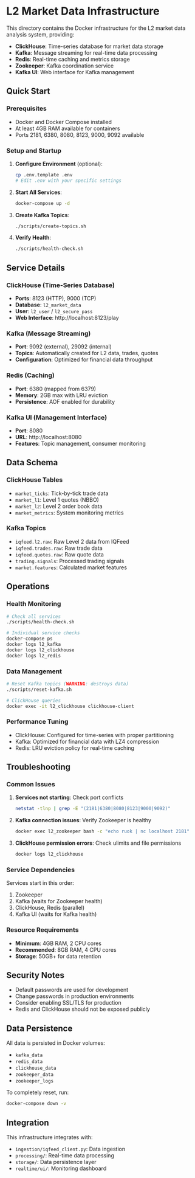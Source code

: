 # L2 Market Data Infrastructure

This directory contains the Docker infrastructure for the L2 market data analysis system, providing:

- **ClickHouse**: Time-series database for market data storage
- **Kafka**: Message streaming for real-time data processing  
- **Redis**: Real-time caching and metrics storage
- **Zookeeper**: Kafka coordination service
- **Kafka UI**: Web interface for Kafka management

## Quick Start

### Prerequisites
- Docker and Docker Compose installed
- At least 4GB RAM available for containers
- Ports 2181, 6380, 8080, 8123, 9000, 9092 available

### Setup and Startup

1. **Configure Environment** (optional):
   ```bash
   cp .env.template .env
   # Edit .env with your specific settings
   ```

2. **Start All Services**:
   ```bash
   docker-compose up -d
   ```

3. **Create Kafka Topics**:
   ```bash
   ./scripts/create-topics.sh
   ```

4. **Verify Health**:
   ```bash
   ./scripts/health-check.sh
   ```

## Service Details

### ClickHouse (Time-Series Database)
- **Ports**: 8123 (HTTP), 9000 (TCP)
- **Database**: `l2_market_data`
- **User**: `l2_user` / `l2_secure_pass`
- **Web Interface**: http://localhost:8123/play

### Kafka (Message Streaming)
- **Port**: 9092 (external), 29092 (internal)
- **Topics**: Automatically created for L2 data, trades, quotes
- **Configuration**: Optimized for financial data throughput

### Redis (Caching)
- **Port**: 6380 (mapped from 6379)
- **Memory**: 2GB max with LRU eviction
- **Persistence**: AOF enabled for durability

### Kafka UI (Management Interface)
- **Port**: 8080
- **URL**: http://localhost:8080
- **Features**: Topic management, consumer monitoring

## Data Schema

### ClickHouse Tables
- `market_ticks`: Tick-by-tick trade data
- `market_l1`: Level 1 quotes (NBBO)
- `market_l2`: Level 2 order book data
- `market_metrics`: System monitoring metrics

### Kafka Topics
- `iqfeed.l2.raw`: Raw Level 2 data from IQFeed
- `iqfeed.trades.raw`: Raw trade data
- `iqfeed.quotes.raw`: Raw quote data
- `trading.signals`: Processed trading signals
- `market.features`: Calculated market features

## Operations

### Health Monitoring
```bash
# Check all services
./scripts/health-check.sh

# Individual service checks
docker-compose ps
docker logs l2_kafka
docker logs l2_clickhouse
docker logs l2_redis
```

### Data Management
```bash
# Reset Kafka topics (WARNING: destroys data)
./scripts/reset-kafka.sh

# ClickHouse queries
docker exec -it l2_clickhouse clickhouse-client
```

### Performance Tuning
- ClickHouse: Configured for time-series with proper partitioning
- Kafka: Optimized for financial data with LZ4 compression
- Redis: LRU eviction policy for real-time caching

## Troubleshooting

### Common Issues

1. **Services not starting**: Check port conflicts
   ```bash
   netstat -tlnp | grep -E "(2181|6380|8080|8123|9000|9092)"
   ```

2. **Kafka connection issues**: Verify Zookeeper is healthy
   ```bash
   docker exec l2_zookeeper bash -c "echo ruok | nc localhost 2181"
   ```

3. **ClickHouse permission errors**: Check ulimits and file permissions
   ```bash
   docker logs l2_clickhouse
   ```

### Service Dependencies
Services start in this order:
1. Zookeeper
2. Kafka (waits for Zookeeper health)
3. ClickHouse, Redis (parallel)
4. Kafka UI (waits for Kafka health)

### Resource Requirements
- **Minimum**: 4GB RAM, 2 CPU cores
- **Recommended**: 8GB RAM, 4 CPU cores
- **Storage**: 50GB+ for data retention

## Security Notes
- Default passwords are used for development
- Change passwords in production environments
- Consider enabling SSL/TLS for production
- Redis and ClickHouse should not be exposed publicly

## Data Persistence

All data is persisted in Docker volumes:
- `kafka_data`
- `redis_data`
- `clickhouse_data`
- `zookeeper_data`
- `zookeeper_logs`

To completely reset, run:
```bash
docker-compose down -v
```

## Integration
This infrastructure integrates with:
- `ingestion/iqfeed_client.py`: Data ingestion
- `processing/`: Real-time data processing
- `storage/`: Data persistence layer
- `realtime/ui/`: Monitoring dashboard
